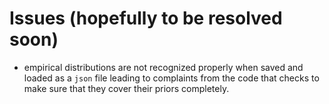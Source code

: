 # Issues (hopefully to be resolved soon)
* empirical distributions are not recognized properly when saved and loaded as a `json` file leading to complaints from the code that checks to make sure that they cover their priors completely.